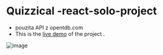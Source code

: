 # Quizzical -react-solo-project

 * pouzita API z opentdb.com  
 * This is the [live demo](https://quizzical-react-project.herokuapp.com) of the project .


![image](https://user-images.githubusercontent.com/98749788/165801157-342544aa-274a-4386-99e5-069fe19747ab.png)
